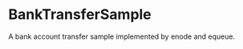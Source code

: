 BankTransferSample
==================

A bank account transfer sample implemented by enode and equeue.
